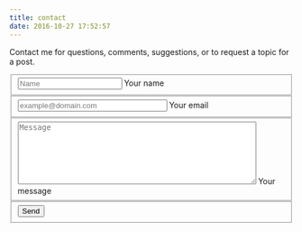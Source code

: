 ```yaml
---
title: contact
date: 2016-10-27 17:52:57
---
```

Contact me for questions, comments, suggestions, or to request a topic for a post.

<script type="text/javascript" src="lib/axios/dist/axios.standalone.js"></script>
<script type="text/javascript" src="lib/CryptoJS/rollups/hmac-sha256.js"></script>
<script type="text/javascript" src="lib/CryptoJS/rollups/sha256.js"></script>
<script type="text/javascript" src="lib/CryptoJS/components/hmac.js"></script>
<script type="text/javascript" src="lib/CryptoJS/components/enc-base64.js"></script>
<script type="text/javascript" src="lib/url-template/url-template.js"></script>
<script type="text/javascript" src="lib/apiGatewayCore/sigV4Client.js"></script>
<script type="text/javascript" src="lib/apiGatewayCore/apiGatewayClient.js"></script>
<script type="text/javascript" src="lib/apiGatewayCore/simpleHttpClient.js"></script>
<script type="text/javascript" src="lib/apiGatewayCore/utils.js"></script>
<script type="text/javascript" src="apigClient.js"></script>

<form class="form" id="contactform">
    <fieldset class="field">
        <input class="input" type="text" name="name" placeholder="Name" required>
        <label class="label" for="name"><span class="label-content">Your name</span></label>
    </fieldset>
    <fieldset class="field">
        <input class="input" id="emailaddr" type="email" size="30" name="_replyto" placeholder="example@domain.com" required>
        <label class="label" for="_replyto"><span class="label-content">Your email</span></label>
    </fieldset>
    <fieldset class="field">
        <textarea class="input" id="messageint" name="message" rows="7" cols="50" placeholder="Message" required></textarea>
        <label class="label" for="message"><span class="label-content">Your message</span></label>
    </fieldset>
    <input class="hidden" type="text" name="_gotcha" style="display:none">
    <input class="hidden" type="hidden" name="_subject" value="Message via http://domain.com">
    <fieldset class="field">
        <input class="button submit" type="submit" value="Send" onclick="sendmessage()">
    </fieldset>
</form>

<script type="text/javascript">

  function sendmessage(){

      var apigClient = apigClientFactory.newClient({
         accessKey: '',
         secretKey: '',
        });
      var msg = document.getElementById('messageint').value;
      var emailaddress = document.getElementById('emailaddr').value;

      //alert(msg + emailaddress + 'config is ' + config);

      var body = {
        "email": emailaddress,
        "message": msg
      };
      var params = {
        //"msg": messg
      };
      var additionalParams = {
      };
    //  var messg = mesg;
    //      document.getElementById("demo").innerHTML = "messg";
      apigClient.sendmsqPost(params, body, additionalParams);

      alert(params + body + 'Parameter and body');

      messageint.value= "";
      emailaddr.value= "";
  }
</script>

